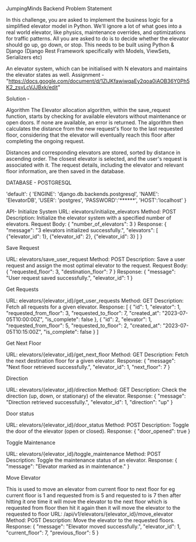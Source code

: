 JumpingMinds Backend Problem Statement

In this challenge, you are asked to implement the business logic for a simplified elevator model in Python. We'll ignore a lot of what goes into a real world elevator, like physics, maintenance overrides, and optimizations for traffic patterns. All you are asked to do is to decide whether the elevator should go up, go down, or stop. 
This needs to be built using Python & Django (Django Rest Framework specifically with Models, ViewSets, Serializers etc)

An elevator system, which can be initialised with N elevators and maintains the elevator states as well. 
Assignment - "https://docs.google.com/document/d/1ZlJKfawiwqaEy2qoa0iAOB36Y0Ph5K2_zsvLcVJJBxk/edit"

Solution -

Algorithm
The Elevator allocation algorithm, within the save_request function, starts by checking for available elevators without maintenance or open doors. If none are available, an error is returned. The algorithm then calculates the distance from the new request's floor to the last requested floor, considering that the elevator will eventually reach this floor after completing the ongoing request.

Distances and corresponding elevators are stored, sorted by distance in ascending order. The closest elevator is selected, and the user's request is associated with it. The request details, including the elevator and relevant floor information, are then saved in the database.


 DATABASE - POSTGRESQL
 
'default': {
        'ENGINE': 'django.db.backends.postgresql',
        'NAME': 'ElevatorDB',
        'USER': 'postgres',
        'PASSWORD':'******',
        'HOST':'localhost' 
    }


API-
Initialize System
URL: elevators/initialize_elevators
Method: POST
Description: Initialize the elevator system with a specified number of elevators.
Request Body:
{
    "number_of_elevators": 3
}
Response:
{
    "message": "3 elevators initialized successfully.",
    "elevators": [
        {"elevator_id": 1},
        {"elevator_id": 2},
        {"elevator_id": 3}
    ]
}


Save Request

URL: elevators/save_user_request
Method: POST
Description: Save a user request and assign the most optimal elevator to the request.
Request Body:
{
    "requested_floor": 3,
    "destination_floor": 7
}
Response:
{
    "message": "User request saved successfully.",
    "elevator_id": 1
}

Get Requests

URL: elevators/{elevator_id}/get_user_requests
Method: GET
Description: Fetch all requests for a given elevator.
Response:
[
    {
        "id": 1,
        "elevator": 1,
        "requested_from_floor": 3,
        "requested_to_floor": 7,
        "created_at": "2023-07-05T10:00:00Z",
        "is_complete": false
    },
    {
        "id": 2,
        "elevator": 1,
        "requested_from_floor": 5,
        "requested_to_floor": 2,
        "created_at": "2023-07-05T10:15:00Z",
        "is_complete": false
    }
]

Get Next Floor

URL: elevators/{elevator_id}/get_next_floor
Method: GET
Description: Fetch the next destination floor for a given elevator.
Response:
{
    "message": "Next floor retrieved successfully.",
    "elevator_id": 1,
    "next_floor": 7
}

Direction

URL: elevators/{elevator_id}/direction
Method: GET
Description: Check the direction (up, down, or stationary) of the elevator.
Response:
{
    "message": "Direction retrieved successfully.",
    "elevator_id": 1,
    "direction": "up"
}

Door status

URL: elevators/{elevator_id}/door_status
Method: POST
Description: Toggle the door of the elevator (open or closed).
Response:
{
    "door_opened": true
}

Toggle Maintenance

URL: elevators/{elevator_id}/toggle_maintenance
Method: POST
Description: Toggle the maintenance status of an elevator.
Response:
{
    "message": "Elevator marked as in maintenance."
}

Move Elevator

This is used to move an elevator from current floor to next floor for eg current floor is 1 and requested from is 5 and requested to is 7 then after hitting it one time it will move the elevator to the next floor which is requested from floor then hit it again then it will move the elevator to the requested to floor
URL: /api/v1/elevators/{elevator_id}/move_elevator
Method: POST
Description: Move the elevator to the requested floors.
Response:
{
    "message": "Elevator moved successfully.",
    "elevator_id": 1,
    "current_floor": 7,
    "previous_floor": 5
}